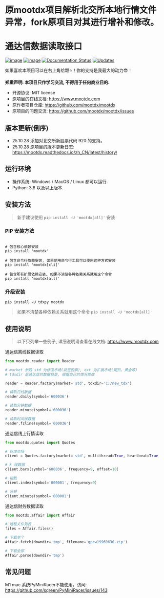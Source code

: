 原mootdx项目解析北交所本地行情文件异常，fork原项目对其进行增补和修改。
==================

通达信数据读取接口
==================

[![image](https://badge.fury.io/py/mootdx.svg)](http://badge.fury.io/py/mootdx)
[![image](https://img.shields.io/travis/bopo/mootdx.svg)](https://travis-ci.org/mootdx/mootdx)
[![Documentation Status](https://readthedocs.org/projects/mootdx/badge/?version=latest)](https://mootdx.readthedocs.io/zh/latest/?badge=latest)
[![Updates](https://pyup.io/repos/github/mootdx/mootdx/shield.svg)](https://pyup.io/repos/github/mootdx/mootdx/)

如果喜欢本项目可以在右上角给颗⭐！你的支持是我最大的动力😎！

**郑重声明: 本项目只作学习交流, 不得用于任何商业目的.**

-   开源协议: MIT license
-   原项目的在线文档: <https://www.mootdx.com>
-   原作者项目仓库: <https://github.com/mootdx/mootdx>
-   原项目的问题交流: <https://github.com/mootdx/mootdx/issues>

版本更新(倒序)
--------------
- 25.10.28 添加对北交所新股票代码 920 的支持。
- 25.10.28 原项目的版本更新日志: <https://mootdx.readthedocs.io/zh_CN/latest/history/>

运行环境
--------

-   操作系统: Windows / MacOS / Linux 都可以运行.
-   Python: 3.8 以及以上版本.

安装方法
--------

> 新手建议使用 `pip install -U 'mootdx[all]'` 安装

### PIP 安装方法
```shell

# 包含核心依赖安装
pip install 'mootdx'

# 包含命令行依赖安装, 如果使用命令行工具可以使用这种方式安装
pip install 'mootdx[cli]'

# 包含所有扩展依赖安装, 如果不清楚各种依赖关系就用这个命令
pip install 'mootdx[all]'
```

### 升级安装

```shell
pip install -U tdxpy mootdx
```

> 如果不清楚各种依赖关系就用这个命令 `pip install -U 'mootdx[all]'`

使用说明
--------

> 以下只列举一些例子, 详细说明请查看在线文档: <https://www.mootdx.com>

通达信离线数据读取

```python
from mootdx.reader import Reader

# market 参数 std 为标准市场(就是股票), ext 为扩展市场(期货，黄金等)
# tdxdir 是通达信的数据目录, 根据自己的情况修改

reader = Reader.factory(market='std', tdxdir='C:/new_tdx')

# 读取日线数据
reader.daily(symbol='600036')

# 读取分钟数据
reader.minute(symbol='600036')

# 读取时间线数据
reader.fzline(symbol='600036')
```

通达信线上行情读取

```python
from mootdx.quotes import Quotes

# 标准市场
client = Quotes.factory(market='std', multithread=True, heartbeat=True)

# k 线数据
client.bars(symbol='600036', frequency=9, offset=10)

# 指数
client.index(symbol='000001', frequency=9)

# 分钟
client.minute(symbol='000001')
```

通达信财务数据读取

```python
from mootdx.affair import Affair

# 远程文件列表
files = Affair.files()

# 下载单个
Affair.fetch(downdir='tmp', filename='gpcw19960630.zip')

# 下载全部
Affair.parse(downdir='tmp')
```

常见问题
--------

M1 mac 系统PyMiniRacer不能使用，访问:
<https://github.com/sqreen/PyMiniRacer/issues/143>
